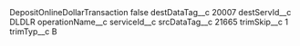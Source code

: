 <?xml version="1.0" encoding="UTF-8"?>
<CustomMetadata xmlns="http://soap.sforce.com/2006/04/metadata" xmlns:xsi="http://www.w3.org/2001/XMLSchema-instance" xmlns:xsd="http://www.w3.org/2001/XMLSchema">
    <label>DepositOnlineDollarTransaction</label>
    <protected>false</protected>
    <values>
        <field>destDataTag__c</field>
        <value xsi:type="xsd:string">20007</value>
    </values>
    <values>
        <field>destServId__c</field>
        <value xsi:type="xsd:string">DLDLR</value>
    </values>
    <values>
        <field>operationName__c</field>
        <value xsi:nil="true"/>
    </values>
    <values>
        <field>serviceId__c</field>
        <value xsi:nil="true"/>
    </values>
    <values>
        <field>srcDataTag__c</field>
        <value xsi:type="xsd:string">21665</value>
    </values>
    <values>
        <field>trimSkip__c</field>
        <value xsi:type="xsd:string">1</value>
    </values>
    <values>
        <field>trimTyp__c</field>
        <value xsi:type="xsd:string">B</value>
    </values>
</CustomMetadata>
